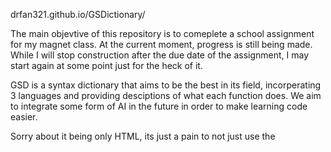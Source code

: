 drfan321.github.io/GSDictionary/

The main objevtive of this repository is to comeplete a school assignment for my magnet class. At the current moment, progress is still being made.
While I will stop construction after the due date of the assignment, I may start again at some point just for the heck of it.

GSD is a syntax dictionary that aims to be the best in its field, incorperating 3 languages and providing desciptions of what each function does. We aim to integrate some form of AI in the future in order to make learning code easier.

Sorry about it being only HTML, its just a pain to not just use the <script> and <style> tags to go to css and js, so I just use those.

The html files for each of the webpages is inside the pages folder. The important-additionals folder is used to create an exemption for jekyll and has the file that was used to create the root for the repository. You can ignore those as they are not important to the main project.
